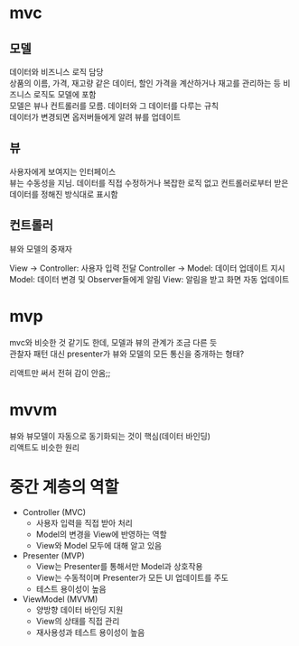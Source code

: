 # mvc

## 모델
데이터와 비즈니스 로직 담당  
상품의 이름, 가격, 재고량 같은 데이터, 할인 가격을 계산하거나 재고를 관리하는 등 비즈니스 로직도 모델에 포함  
모델은 뷰나 컨트롤러를 모름. 데이터와 그 데이터를 다루는 규칙  
데이터가 변경되면 옵저버들에게 알려 뷰를 업데이트

## 뷰
사용자에게 보여지는 인터페이스  
뷰는 수동성을 지님. 데이터를 직접 수정하거나 복잡한 로직 없고 컨트롤러로부터 받은 데이터를 정해진 방식대로 표시함  

## 컨트롤러
뷰와 모델의 중재자  

View → Controller: 사용자 입력 전달
Controller → Model: 데이터 업데이트 지시
Model: 데이터 변경 및 Observer들에게 알림
View: 알림을 받고 화면 자동 업데이트

# mvp

mvc와 비슷한 것 같기도 한데, 모델과 뷰의 관계가 조금 다른 듯  
관찰자 패턴 대신 presenter가 뷰와 모델의 모든 통신을 중개하는 형태?  

리액트만 써서 전혀 감이 안옴;;  

# mvvm

뷰와 뷰모델이 자동으로 동기화되는 것이 핵심(데이터 바인딩)  
리액트도 비슷한 원리


# 중간 계층의 역할

- Controller (MVC) 
  - 사용자 입력을 직접 받아 처리
  - Model의 변경을 View에 반영하는 역할
  - View와 Model 모두에 대해 알고 있음
- Presenter (MVP)
  - View는 Presenter를 통해서만 Model과 상호작용
  - View는 수동적이며 Presenter가 모든 UI 업데이트를 주도
  - 테스트 용이성이 높음
- ViewModel (MVVM)
  - 양방향 데이터 바인딩 지원
  - View의 상태를 직접 관리
  - 재사용성과 테스트 용이성이 높음
